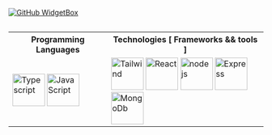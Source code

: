 
[![GitHub WidgetBox](https://github-widgetbox.vercel.app/api/profile?username=BaGorK&data=followers,repositories,stars,commits&theme=darkmode)](#)

<!-- <h2 align='left' style="">Some of the Technologies I work with ❤️</h2> -->

 <table width="100%" height="100%" align='left'>
   <tr>
     <th>Programming Languages</th>
     <th>Technologies [ Frameworks && tools ] </th>
   </tr>
  <tr>
      <td>
        <img alt="Typescript" height=64px src="https://cdn.worldvectorlogo.com/logos/typescript.svg">
        <img alt="JavaScript" height=64px src="https://cdn.worldvectorlogo.com/logos/logo-javascript.svg">
     </td>
     <td>
        <img alt="Tailwind" height=64px src="https://cdn.worldvectorlogo.com/logos/tailwindcss.svg">
      <!--  <img alt="Redux" height=64px src= "https://cdn.worldvectorlogo.com/logos/redux.svg"> -->
        <img alt="React" height=64px src="https://cdn.worldvectorlogo.com/logos/react-2.svg">
        <img alt="node js" height=64px src="https://www.cdnlogo.com/logos/n/79/node-js.svg">
        <img alt="Express" height=64px src="https://adware-technologies.s3.amazonaws.com/uploads/technology/thumbnail/20/express-js.png">
        <img alt="MongoDb" height=64px src="https://cdn.worldvectorlogo.com/logos/mongodb-icon-1.svg">
     </td>
  </tr>
</table>


![](https://github-readme-streak-stats.herokuapp.com/?user=BaGorK&theme=radical&hide_border=true)
<br/>
![](https://github-readme-stats.vercel.app/api?username=BaGorK&theme=radical&hide_border=true&include_all_commits=true&count_private=true)
<br/>
![](https://github-readme-stats.vercel.app/api/top-langs/?username=BaGorK&theme=radical&hide_border=true&include_all_commits=false&count_private=false&layout=compact)

[![github activity graph](https://github-readme-activity-graph.vercel.app/graph?username=BaGorK&theme=github-compact)](#)
